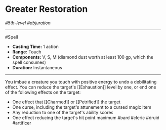 # Greater Restoration
*#5th-level #abjuration*
___ 
#Spell
- **Casting Time:** 1 action
- **Range:** Touch
- **Components:** V, S, M (diamond dust worth at least 100 gp, which the spell consumes)
- **Duration:** Instantaneous
---
You imbue a creature you touch with positive energy to undo a debilitating effect. You can reduce the target's [[Exhaustion]] level by one, or end one of the following effects on the target:

- One effect that [[Charmed]] or [[Petrified]] the target
- One curse, including the target's attunement to a cursed magic item
- Any reduction to one of the target's ability scores
- One effect reducing the target's hit point maximum
#bard
#cleric
#druid
#artificer